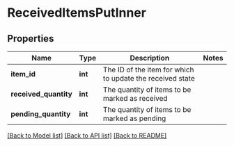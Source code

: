 # ReceivedItemsPutInner

## Properties
Name | Type | Description | Notes
------------ | ------------- | ------------- | -------------
**item_id** | **int** | The ID of the item for which to update the received state | 
**received_quantity** | **int** | The quantity of items to be marked as received | 
**pending_quantity** | **int** | The quantity of items to be marked as pending | 

[[Back to Model list]](../../README.md#documentation-for-models) [[Back to API list]](../../README.md#documentation-for-api-endpoints) [[Back to README]](../../README.md)

